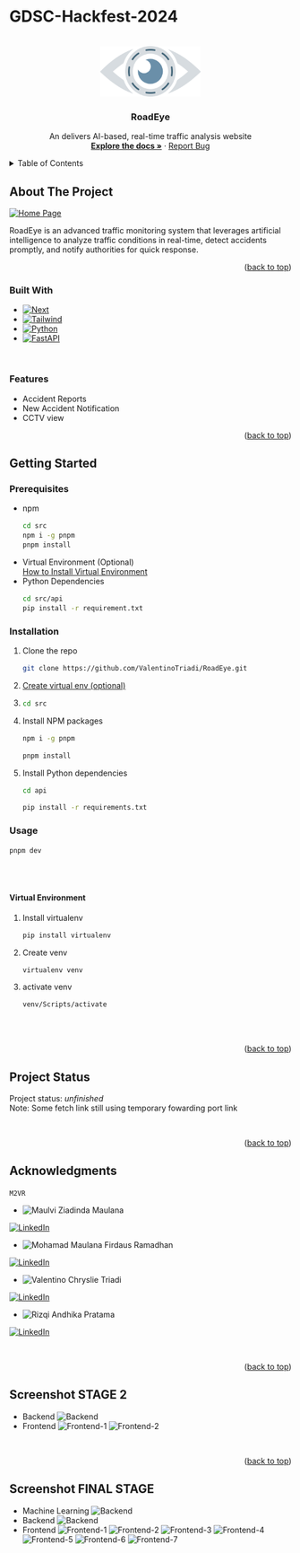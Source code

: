 # GDSC-Hackfest-2024
<a name="readme-top"></a>



<br />
<div align="center">
  <a href="https://github.com/ValentinoTriadi/RoadEye">
    <img src="./img/Logo.png" alt="Logo" width="180" >
  </a>

<h3 align="center">RoadEye</h3>

  <p align="center">
    An delivers AI-based, real-time traffic analysis website
    <br />
    <a href="https://github.com/ValentinoTriadi/RoadEye"><strong>Explore the docs »</strong></a>
    ·
    <a href="https://github.com/ValentinoTriadi/RoadEye/issues">Report Bug</a>
    <br/>
  </p>
</div>



<!-- TABLE OF CONTENTS -->
<details>
  <summary>Table of Contents</summary>
  <ol>
    <li>
      <a href="#about-the-project">About The Project</a>
      <ul>
        <li><a href="#built-with">Built With</a></li>
        <li><a href="#features">Features</a></li>
      </ul>
    </li>
    <li>
      <a href="#getting-started">Getting Started</a>
      <ul>
        <li><a href="#prerequisites">Prerequisites</a></li>
        <li><a href="#installation">Installation</a></li>
        <li><a href="#usage">Usage</a></li>
      </ul>
    </li>
    <li><a href="#Project-Status">Project Status</a></li>
    <li><a href="#Acknowledgments">Acknowledgments</a></li>
    <li><a href="#Screenshot-STAGE-2">Screenshot STAGE 2</a></li>
    <li><a href="#Screenshot-FINAL-STAGE">Screenshot FINAL STAGE</a></li>
  </ol>
</details>



<!-- ABOUT THE PROJECT -->
## About The Project

[![Home Page][home-screenshot]](https://github.com/ValentinoTriadi/RoadEye)

RoadEye is an advanced traffic monitoring system that leverages artificial intelligence to analyze traffic conditions in real-time, detect accidents promptly, and notify authorities for quick response.
<p align="right">(<a href="#readme-top">back to top</a>)</p>



### Built With

* [![Next][Next.js]][Next-url]
* [![Tailwind][TailwindCSS]][Tailwind-url]
* [![Python][Python]][Python-url]
* [![FastAPI][FastAPI]][FastAPI-url]

<br/>

### Features

* Accident Reports
* New Accident Notification
* CCTV view

<p align="right">(<a href="#readme-top">back to top</a>)</p>



<!-- GETTING STARTED -->
## Getting Started

### Prerequisites
* npm
  ```bash
  cd src
  npm i -g pnpm
  pnpm install
  ```
* Virtual Environment (Optional)  
  <a href= #Virtual-Environment>How to Install Virtual Environment</a>
* Python Dependencies
  ```bash
  cd src/api
  pip install -r requirement.txt
  ```


### Installation
1. Clone the repo
   ```sh
   git clone https://github.com/ValentinoTriadi/RoadEye.git
   ```
2. <a href="#Virtual-Environment">Create virtual env (optional)</a>
3. ```sh
   cd src
   ```
4. Install NPM packages
   ```sh
   npm i -g pnpm
   ```
   ```sh
   pnpm install
   ```
5. Install Python dependencies
   ```sh
   cd api
   ```
   ```sh
   pip install -r requirements.txt
   ```


### Usage
   ```sh
   pnpm dev
   ```

<br/>
<br/>

#### Virtual Environment
1. Install virtualenv
   ```sh
   pip install virtualenv
   ```
2. Create venv
   ```sh
   virtualenv venv
   ```
3. activate venv
   ```sh
   venv/Scripts/activate
   ```

<br/>
<br/>
 
<p align="right">(<a href="#readme-top">back to top</a>)</p>



<!-- PROJECT STATUS -->
## Project Status
Project status: *unfinished*  
Note: Some fetch link still using temporary fowarding port link

<br/>
<p align="right">(<a href="#readme-top">back to top</a>)</p>



<!-- ACKNOWLEDGMENTS -->
## Acknowledgments
```M2VR```
* ![Maulvi Ziadinda Maulana][Ulvi-Hacker]

[![LinkedIn][linkedin-shield-ulvi]][linkedin-ulvi]
* ![Mohamad Maulana Firdaus Ramadhan][Maul-Hustler]

[![LinkedIn][linkedin-shield-maul]][linkedin-maul]
* ![Valentino Chryslie Triadi][Valen-Hacker]

[![LinkedIn][linkedin-shield-valen]][linkedin-valen]
* ![Rizqi Andhika Pratama][Qie-Hipster]

[![LinkedIn][linkedin-shield-qie]][linkedin-qie]

<br/>
<p align="right">(<a href="#readme-top">back to top</a>)</p>

## Screenshot STAGE 2
* Backend
![Backend](./img/Backend-Docs.png)
* Frontend
![Frontend-1](./img/Frontend-1.png)
![Frontend-2](./img/Frontend-2.png)

<br/>
<p align="right">(<a href="#readme-top">back to top</a>)</p>

## Screenshot FINAL STAGE
* Machine Learning
![Backend](./img/Machine-Learning.jpg)
* Backend
![Backend](./img/Backend-Docs-Final.png)
* Frontend
![Frontend-1](./img/1.png)
![Frontend-2](./img/2.png)
![Frontend-3](./img/3.png)
![Frontend-4](./img/4.png)
![Frontend-5](./img/5.png)
![Frontend-6](./img/6.png)
![Frontend-7](./img/7.png)



<!-- MARKDOWN LINKS & IMAGES -->
<!-- https://www.markdownguide.org/basic-syntax/#reference-style-links -->
[Next.js]: https://img.shields.io/badge/next.js-000000?style=for-the-badge&logo=nextdotjs&logoColor=white
[Next-url]: https://nextjs.org/
[TailwindCSS]: https://img.shields.io/badge/tailwind-000000?style=for-the-badge&logo=tailwindcss&logoColor=white
[Tailwind-url]: https://tailwindcss.com/
[Python-url]: https://www.python.org/
[Python]: https://img.shields.io/badge/python-000000?style=for-the-badge&logo=python&logoColor=white
[FastAPI-url]: https://fastapi.tiangolo.com/
[FastAPI]: https://img.shields.io/badge/fastapi-000000?style=for-the-badge&logo=fastapi&logoColor=white

[linkedin-shield-valen]: https://img.shields.io/badge/Linkedin-Valentino%20Triadi-000000?style=for-the-badge&logo=linkedin&logoColor=white
[linkedin-valen]: https://linkedin.com/in/valentino-triadi
[linkedin-shield-maul]: https://img.shields.io/badge/Linkedin-Mohamad%20Maulana%20Firdaus%20Ramadhan-000000?style=for-the-badge&logo=linkedin&logoColor=white
[linkedin-maul]: https://www.linkedin.com/in/mohamad-maulana-firdaus-ramadhan/
[linkedin-shield-ulvi]: https://img.shields.io/badge/Linkedin-Maulvi%20Ziadinda%20Maulana-000000?style=for-the-badge&logo=linkedin&logoColor=white
[linkedin-ulvi]: https://www.linkedin.com/in/maulvi-ziadinda-maulana-02b1a5225/
[linkedin-shield-qie]: https://img.shields.io/badge/Linkedin-Rizqi%20Andhika%20Pratama-000000?style=for-the-badge&logo=linkedin&logoColor=white
[linkedin-qie]: https://www.linkedin.com/in/rizqi-andhika-pratama-61a2b126b/

[Next.js]: https://img.shields.io/badge/next.js-000000?style=for-the-badge&logo=nextdotjs&logoColor=white
[Valen-Hacker]: https://img.shields.io/badge/Hacker-%20Valentino%20Chryslie%20Triadi%20-0F172A
[Ulvi-Hacker]: https://img.shields.io/badge/Hacker-%20Maulvi%20Ziadinda%20Maulana%20-0F172A
[Qie-Hipster]: https://img.shields.io/badge/Hipster-%20Rizqi%20Andhika%20Pratama%20-D3DAE5
[Maul-Hustler]: https://img.shields.io/badge/Hustler-%20Mohamad%20Maulana%20Firdaus%20Ramadhan%20-94A3B8
[home-screenshot]:./img/Frontend-1.png